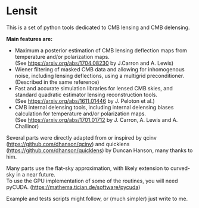 # Lensit

This is a set of python tools dedicated to CMB lensing and CMB delensing. 

**Main features are:**  
 - Maximum a posterior estimation of CMB lensing deflection maps from temperature and/or polarization maps.  
 (See https://arxiv.org/abs/1704.08230 by J.Carron and A. Lewis)  
 - Wiener filtering of masked CMB data and allowing for inhomogenous noise, including lensing deflections, using a multigrid preconditioner.  
 (Described in the same reference)
 - Fast and accurate simulation libraries for lensed CMB skies, and standard quadratic estimator lensing reconstruction tools.  
 (See https://arxiv.org/abs/1611.01446 by J. Peloton et al.)
 - CMB internal delensing tools, including internal delensing biases calculation for temperature and/or polarization maps.  
 (See https://arxiv.org/abs/1701.01712 by J. Carron, A. Lewis and A. Challinor)
 
Several parts were directly adapted from or inspired by qcinv (https://github.com/dhanson/qcinv) and quicklens (https://github.com/dhanson/quicklens) by Duncan Hanson, many thanks to him.

Many parts use the flat-sky approximation, with likely extension to curved-sky in a near future.  
To use the GPU implementation of some of the routines, you will need pyCUDA. (https://mathema.tician.de/software/pycuda)

Example and tests scripts might follow, or (much simpler) just write to me.
